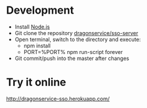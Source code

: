 # Development
* Install [Node.js](http://nodejs.org/)
* Git clone the repository [dragonservice/sso-server](https://github.com/dragonservice/sso-server.git)
* Open terminal, switch to the directory and execute:
  * npm install
  * PORT=%PORT% npm run-script forever
* Git commit/push into the master after changes

# Try it online
http://dragonservice-sso.herokuapp.com/
